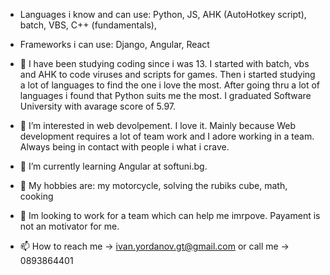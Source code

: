 - Languages i know and can use: Python, JS, AHK (AutoHotkey script), batch, VBS, C++ (fundamentals), 
- Frameworks i can use: Django, Angular, React 

- 👋 I have been studying coding since i was 13. I started with batch, vbs and AHK to code viruses and scripts for games. Then i started studying a lot of languages to find the one i love the most. After going thru a lot of languages i found that Python suits me the most. I graduated Software University with avarage score of 5.97.

- 👀 I’m interested in web devolpement. I love it. Mainly because Web development requires a lot of team work and I adore working in a team. Always being in contact with people i what i crave.
- 🌱 I’m currently learning Angular at softuni.bg.  
- 🥵 My hobbies are: my motorcycle, solving the rubiks cube, math, cooking
- 💞️ Im looking to work for a team which can help me imrpove. Payament is not an motivator for me.
- 📫 How to reach me -> ivan.yordanov.gt@gmail.com or call me -> 0893864401
